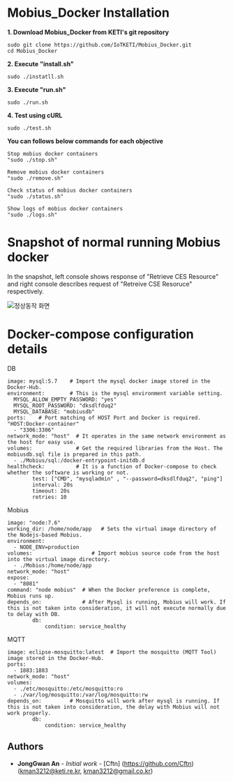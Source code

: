 # Mobius_Docker Installation

**1. Download Mobius_Docker from KETI's git repository**

    sudo git clone https://github.com/IoTKETI/Mobius_Docker.git
    cd Mobius_Docker

**2. Execute "install.sh"**

    sudo ./instatll.sh
    
**3. Execute "run.sh"**

    sudo ./run.sh
    
**4. Test using cURL**

    sudo ./test.sh
  
  
**You can follows below commands for each objective**
    
    Stop mobius docker containers
    "sudo ./stop.sh"
    
    Remove mobius docker containers
    "sudo ./remove.sh"

    Check status of mobius docker containers
    "sudo ./status.sh"

    Show logs of mobius docker containers
    "sudo ./logs.sh"


# Snapshot of normal running Mobius docker 

In the snapshot, left console shows response of "Retrieve CES Resource" and right console describes request of "Retreive CSE Resoruce" respectively.

![정상동작 화면](https://user-images.githubusercontent.com/29790334/102583698-803f1280-4148-11eb-8fe4-878bda1df7a2.png)


# Docker-compose configuration details

 DB
 
    image: mysql:5.7    # Import the mysql docker image stored in the Docker-Hub.
    environment:        # This is the mysql environment variable setting.
      MYSQL_ALLOW_EMPTY_PASSWORD: "yes"
      MYSQL_ROOT_PASSWORD: "dksdlfduq2"
      MYSQL_DATABASE: "mobiusdb"
    ports:    # Port matching of HOST Port and Docker is required.  "HOST:Docker-container" 
      - "3306:3306"
    network_mode: "host"  # It operates in the same network environment as the host for easy use.
    volumes:              # Get the required libraries from the Host. The mobiusdb.sql file is prepared in this path.
      - ./Mobius/sql:/docker-entrypoint-initdb.d
    healthcheck:          # It is a function of Docker-compose to check whether the software is working or not.
            test: ["CMD", "mysqladmin" , "--password=dksdlfduq2", "ping"]
            interval: 20s
            timeout: 20s
            retries: 10
            
 Mobius			
 
    image: "node:7.6"
    working_dir: /home/node/app   # Sets the virtual image directory of the Nodejs-based Mobius.
    environment:
      - NODE_ENV=production
    volumes:                   # Import mobius source code from the host into the virtual image directory.
      - ./Mobius:/home/node/app
    network_mode: "host"
    expose:
      - "8081"
    command: "node mobius"  # When the Docker preference is complete, Mobius runs up.
    depends_on:             # After Mysql is running, Mobius will work. If this is not taken into consideration, it will not execute normally due to delay with DB.
            db:
                condition: service_healthy
 MQTT
 
    image: eclipse-mosquitto:latest  # Import the mosquitto (MQTT Tool) image stored in the Docker-Hub.
    ports:
      - 1883:1883
    network_mode: "host"
    volumes:
      - ./etc/mosquitto:/etc/mosquitto:ro
      - ./var/log/mosquitto:/var/log/mosquitto:rw
    depends_on:		    # Mosquitto will work after mysql is running. If this is not taken into consideration, the delay with Mobius will not work properly.
            db:
                condition: service_healthy


## Authors

* **JongGwan An** - *Initial work* - [Cftn] (https://github.com/Cftn) (kman3212@keti.re.kr, kman3212@gmail.co.kr)


